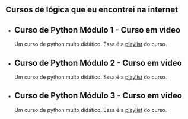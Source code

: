 ## Cursos de lógica que eu encontrei na internet
<ul>

<li>
<h2>
Curso de Python Módulo 1 - Curso em video 
</h2>
Um curso de python muito didático. Essa é a <a href="https://youtube.com/playlist?list=PLHz_AreHm4dlKP6QQCekuIPky1CiwmdI6">playlist</a> do curso.
</li>
  
<li>
<h2>
Curso de Python Módulo 2 - Curso em video 
</h2>
Um curso de python muito didático. Essa é a <a href="https://youtube.com/playlist?list=PLHz_AreHm4dk_nZHmxxf_J0WRAqy5Czye">playlist</a> do curso.
</li>

<li>
<h2>
Curso de Python Módulo 3 - Curso em video 
</h2>
Um curso de python muito didático. Essa é a <a href="https://youtube.com/playlist?list=PLHz_AreHm4dksnH2jVTIVNviIMBVYyFnH">playlist</a> do curso.
</li>

</ul>
